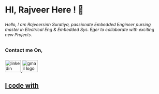 <h1 align="left">HI, Rajveer Here ! 👋</h1>

###

<h6 align="left">Hello, I am Rajveersinh Suratiya, passionate Embedded Engineer pursing master in Electrical Eng & Embedded Sys. Eger to collaborate with exciting new Projects.</h6>

###

<h3 align="left">Contact me On,</h3>

###

<div align="left">
  <a href="https://www.linkedin.com/in/rajveersinh1411/" target="_blank">
    <img src="https://raw.githubusercontent.com/maurodesouza/profile-readme-generator/master/src/assets/icons/social/linkedin/default.svg" width="52" height="40" alt="linkedin logo"  />
  <a href="mailto:rajveersinhs1411@gmail.com">
  <img src="https://raw.githubusercontent.com/maurodesouza/profile-readme-generator/master/src/assets/icons/social/gmail/default.svg" width="52" height="40" alt="gmail logo"  />
</div>

###

<p align="left"></p>

###

<h2 align="left">I code with</h2>

###

<div align="left">
</div>

###
